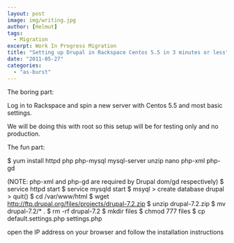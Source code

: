 ```yaml
---
layout: post
image: img/writing.jpg
author: [Helmut]
tags:
  - Migration
excerpt: Work In Progress Migration
title: "Setting up Drupal in Rackspace Centos 5.5 in 3 minutes or less"
date: "2011-05-27"
categories: 
  - "as-burst"
---
```


The boring part:

Log in to Rackspace and spin a new server with Centos 5.5 and most basic settings.

We will be doing this with root so this setup will be for testing only and no production.

The fun part:

$ yum install httpd php php-mysql mysql-server unzip nano php-xml php-gd

(NOTE: php-xml and php-gd are required by Drupal dom/gd respectively) $ service httpd start $ service mysqld start $ msyql > create database drupal > quit() $ cd /var/www/html $ wget http://ftp.drupal.org/files/projects/drupal-7.2.zip $ unzip drupal-7.2.zip $ mv drupal-7.2/\* . $ rm -rf drupal-7.2 $ mkdir files $ chmod 777 files $ cp default.settings.php settings.php

open the IP address on your browser and follow the installation instructions
